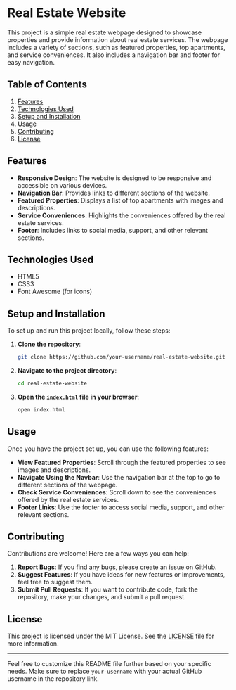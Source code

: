 # Real Estate Website

This project is a simple real estate webpage designed to showcase properties and provide information about real estate services. The webpage includes a variety of sections, such as featured properties, top apartments, and service conveniences. It also includes a navigation bar and footer for easy navigation.

## Table of Contents
1. [<span style="color: black;">Features</span>](#features)
2. [<span style="color: black;">Technologies Used</span>](#technologies-used)
3. [<span style="color: black;">Setup and Installation</span>](#setup-and-installation)
4. [<span style="color: black;">Usage</span>](#usage)
5. [<span style="color: black;">Contributing</span>](#contributing)
6. [<span style="color: black;">License</span>](#license)

## <span style="color: black;">Features</span>

- **Responsive Design**: The website is designed to be responsive and accessible on various devices.
- **Navigation Bar**: Provides links to different sections of the website.
- **Featured Properties**: Displays a list of top apartments with images and descriptions.
- **Service Conveniences**: Highlights the conveniences offered by the real estate services.
- **Footer**: Includes links to social media, support, and other relevant sections.

## <span style="color: black;">Technologies Used</span>

- HTML5
- CSS3
- Font Awesome (for icons)

## <span style="color: black;">Setup and Installation</span>

To set up and run this project locally, follow these steps:

1. **Clone the repository**:
    ```bash
    git clone https://github.com/your-username/real-estate-website.git
    ```
2. **Navigate to the project directory**:
    ```bash
    cd real-estate-website
    ```
3. **Open the `index.html` file in your browser**:
    ```bash
    open index.html
    ```

## <span style="color: black;">Usage</span>

Once you have the project set up, you can use the following features:

- **View Featured Properties**: Scroll through the featured properties to see images and descriptions.
- **Navigate Using the Navbar**: Use the navigation bar at the top to go to different sections of the webpage.
- **Check Service Conveniences**: Scroll down to see the conveniences offered by the real estate services.
- **Footer Links**: Use the footer to access social media, support, and other relevant sections.

## <span style="color: black;">Contributing</span>

Contributions are welcome! Here are a few ways you can help:

1. **Report Bugs**: If you find any bugs, please create an issue on GitHub.
2. **Suggest Features**: If you have ideas for new features or improvements, feel free to suggest them.
3. **Submit Pull Requests**: If you want to contribute code, fork the repository, make your changes, and submit a pull request.

## <span style="color: black;">License</span>

This project is licensed under the MIT License. See the [LICENSE](LICENSE) file for more information.

---

Feel free to customize this README file further based on your specific needs. Make sure to replace `your-username` with your actual GitHub username in the repository link.
